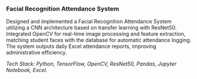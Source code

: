 ### Facial Recognition Attendance System 

Designed and implemented a Facial Recognition Attendance System utilizing a CNN architecture based on transfer learning with ResNet50. Integrated OpenCV for real-time image processing and feature extraction, matching student faces with the database for automatic attendance logging. The system outputs daily Excel attendance reports, improving administrative efficiency.

*Tech Stack: Python, TensorFlow, OpenCV, ResNet50, Pandas, Jupyter Notebook, Excel.*


